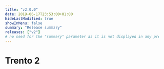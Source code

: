 ```yaml
---
title: "v2.0.0"
date: 2019-06-17T23:53:00+01:00
hideLastModified: true
showInMenu: false
summary: "Release summary"
releases: ["v2"]
# no need for the "summary" parameter as it is not displayed in any previews
---
```

# Trento 2